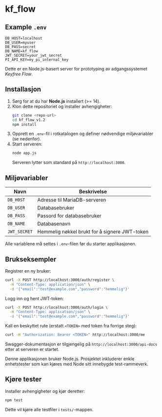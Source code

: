 # kf_flow
## Example `.env`

```
DB_HOST=localhost
DB_USER=myuser
DB_PASS=secret
DB_NAME=kf_flow
JWT_SECRET=your_jwt_secret
PI_API_KEY=my_pi_internal_key
```

Dette er en Node.js-basert server for prototyping av adgangssystemet *Keyfree Flow*.

## Installasjon

1. Sørg for at du har **Node.js** installert (>= 14).
2. Klon dette repositoriet og installer avhengigheter:
   ```bash
   git clone <repo-url>
   cd kf_flow_v1.2
   npm install
   ```
3. Opprett en `.env`-fil i rotkatalogen og definer nødvendige miljøvariabler (se nedenfor).
4. Start serveren:
   ```bash
   node app.js
   ```
   Serveren lytter som standard på `http://localhost:3000`.

## Miljøvariabler

| Navn       | Beskrivelse                  |
|------------|------------------------------|
| `DB_HOST`  | Adresse til MariaDB-serveren |
| `DB_USER`  | Databasebruker               |
| `DB_PASS`  | Passord for databasebruker   |
| `DB_NAME`  | Databasenavn                 |
| `JWT_SECRET` | Hemmelig nøkkel brukt for å signere JWT-token |

Alle variablene må settes i `.env`-filen før du starter applikasjonen.

## Brukseksempler

Registrer en ny bruker:
```bash
curl -X POST http://localhost:3000/auth/register \
  -H "Content-Type: application/json" \
  -d '{"email":"test@example.com","password":"hemmelig"}'
```

Logg inn og hent JWT-token:
```bash
curl -X POST http://localhost:3000/auth/login \
  -H "Content-Type: application/json" \
  -d '{"email":"test@example.com","password":"hemmelig"}'
```

Kall en beskyttet rute (erstatt `<TOKEN>` med token fra forrige steg):
```bash
curl -H "Authorization: Bearer <TOKEN>" http://localhost:3000/me
```

Swagger-dokumentasjon er tilgjengelig på `http://localhost:3000/api-docs` etter at serveren er startet.

Denne applikasjonen bruker Node.js. Prosjektet inkluderer enkle enhetstester som kan kjøres med Node sitt innebygde test-rammeverk.

## Kjøre tester

Installer avhengigheter og kjør deretter:

```bash
npm test
```

Dette vil kjøre alle testfiler i `tests/`-mappen.